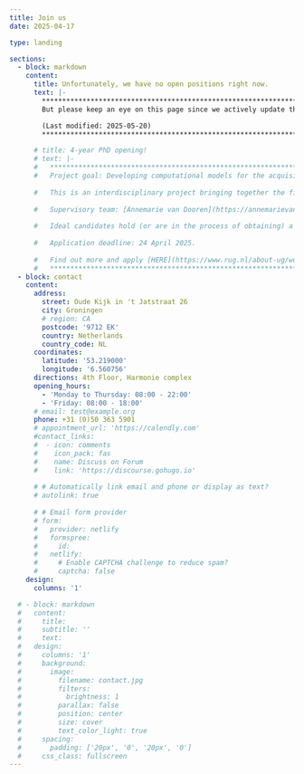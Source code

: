 ```yaml
---
title: Join us
date: 2025-04-17

type: landing

sections:
  - block: markdown
    content:
      title: Unfortunately, we have no open positions right now. 
      text: |-
        **********************************************************************************        
        But please keep an eye on this page since we actively update the latest vacancies here.

        (Last modified: 2025-05-20)
        **********************************************************************************

      # title: 4-year PhD opening!
      # text: |-
      #   **********************************************************************************        
      #   Project goal: Developing computational models for the acquisition of modal verbs and their various meanings.
        
      #   This is an interdisciplinary project bringing together the fields of language acquisition and computational linguistics.
        
      #   Supervisory team: [Annemarie van Dooren](https://annemarievandooren.com/), [Yevgen Matusevych](https://yevgen.web.rug.nl/), [Arianna Bisazza](https://www.cs.rug.nl/~bisazza/).
        
      #   Ideal candidates hold (or are in the process of obtaining) a Master degree in Computational Linguistics/Natural Language Processing, Cognitive Modeling, Psycholinguistics, or related areas.
        
      #   Application deadline: 24 April 2025.   
        
      #   Find out more and apply [HERE](https://www.rug.nl/about-ug/work-with-us/job-opportunities/?details=00347-02S000B8PP)
      #   **********************************************************************************
  - block: contact
    content:
      address:
        street: Oude Kijk in 't Jatstraat 26
        city: Groningen
        # region: CA
        postcode: '9712 EK'
        country: Netherlands
        country_code: NL
      coordinates:
        latitude: '53.219000'
        longitude: '6.560756'
      directions: 4th Floor, Harmonie complex
      opening_hours:
        - 'Monday to Thursday: 08:00 - 22:00'
        - 'Friday: 08:00 - 18:00'
      # email: test@example.org
      phone: +31 (0)50 363 5901
      # appointment_url: 'https://calendly.com'
      #contact_links:
      #  - icon: comments
      #    icon_pack: fas
      #    name: Discuss on Forum
      #    link: 'https://discourse.gohugo.io'
    
      # # Automatically link email and phone or display as text?
      # autolink: true
    
      # # Email form provider
      # form:
      #   provider: netlify
      #   formspree:
      #     id:
      #   netlify:
      #     # Enable CAPTCHA challenge to reduce spam?
      #     captcha: false
    design:
      columns: '1'

  # - block: markdown
  #   content:
  #     title:
  #     subtitle: ''
  #     text:
  #   design:
  #     columns: '1'
  #     background:
  #       image: 
  #         filename: contact.jpg
  #         filters:
  #           brightness: 1
  #         parallax: false
  #         position: center
  #         size: cover
  #         text_color_light: true
  #     spacing:
  #       padding: ['20px', '0', '20px', '0']
  #     css_class: fullscreen
---
```

